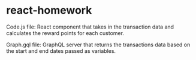 # react-homework
Code.js file:
React component that takes in the transaction data and calculates the reward points for each customer.

Graph.gql file:
GraphQL server that returns the transactions data based on the start and end dates passed as variables.
